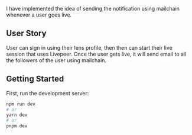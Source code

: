 I have implemented the idea of sending the notification using mailchain whenever a user goes live. 

## User Story
User can sign in using their lens profile, then then can start their live session that uses Livepeer. Once the user gets live, it will send email to all the followers of the user using mailchain.

## Getting Started

First, run the development server:

```bash
npm run dev
# or
yarn dev
# or
pnpm dev
```


